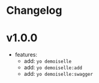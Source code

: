 # Changelog

# v1.0.0

- features:
  - add: `yo demoiselle`
  - add: `yo demoiselle:add`
  - add: `yo demoiselle:swagger`
